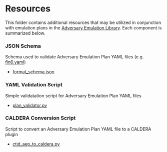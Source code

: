 # Resources

This folder contains additional resources that may be utilized in conjunction with emulation plans in the [Adversary Emulation Library](/README.md). Each component is summarized below.

### JSON Schema

Schema used to validate Adversary Emulation Plan YAML files (e.g. [fin6.yaml](/fin6/Emulation_Plan/FIN6.yaml ))

* [format_schema.json](/resources/format_schema.json)

### YAML Validation Script

Simple validatation script for Adversary Emulation Plan YAML files

* [plan_validator.py](/resources/plan_validator.py)

### CALDERA Conversion Script

Script to convert an Adversary Emulation Plan YAML file to a CALDERA plugin

* [ctid_aep_to_caldera.py](/resources/ctid_aep_to_caldera.py)